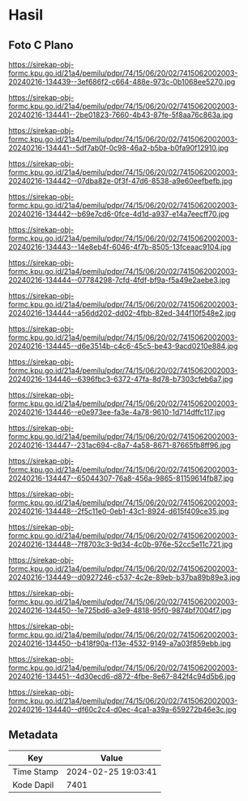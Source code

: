 # Hasil

## Foto C Plano

https://sirekap-obj-formc.kpu.go.id/21a4/pemilu/pdpr/74/15/06/20/02/7415062002003-20240216-134439--3ef686f2-c664-488e-973c-0b1068ee5270.jpg

https://sirekap-obj-formc.kpu.go.id/21a4/pemilu/pdpr/74/15/06/20/02/7415062002003-20240216-134441--2be01823-7660-4b43-87fe-5f8aa76c863a.jpg

https://sirekap-obj-formc.kpu.go.id/21a4/pemilu/pdpr/74/15/06/20/02/7415062002003-20240216-134441--5df7ab0f-0c98-46a2-b5ba-b0fa90f12910.jpg

https://sirekap-obj-formc.kpu.go.id/21a4/pemilu/pdpr/74/15/06/20/02/7415062002003-20240216-134442--07dba82e-0f3f-47d6-8538-a9e60eefbefb.jpg

https://sirekap-obj-formc.kpu.go.id/21a4/pemilu/pdpr/74/15/06/20/02/7415062002003-20240216-134442--b69e7cd6-0fce-4d1d-a937-e14a7eecff70.jpg

https://sirekap-obj-formc.kpu.go.id/21a4/pemilu/pdpr/74/15/06/20/02/7415062002003-20240216-134443--14e8eb4f-6046-4f7b-8505-13fceaac9104.jpg

https://sirekap-obj-formc.kpu.go.id/21a4/pemilu/pdpr/74/15/06/20/02/7415062002003-20240216-134444--07784298-7cfd-4fdf-bf9a-f5a49e2aebe3.jpg

https://sirekap-obj-formc.kpu.go.id/21a4/pemilu/pdpr/74/15/06/20/02/7415062002003-20240216-134444--a56dd202-dd02-4fbb-82ed-344f10f548e2.jpg

https://sirekap-obj-formc.kpu.go.id/21a4/pemilu/pdpr/74/15/06/20/02/7415062002003-20240216-134445--d6e3514b-c4c6-45c5-be43-9acd0210e884.jpg

https://sirekap-obj-formc.kpu.go.id/21a4/pemilu/pdpr/74/15/06/20/02/7415062002003-20240216-134446--6396fbc3-6372-47fa-8d78-b7303cfeb6a7.jpg

https://sirekap-obj-formc.kpu.go.id/21a4/pemilu/pdpr/74/15/06/20/02/7415062002003-20240216-134446--e0e973ee-fa3e-4a78-9610-1d714dffc117.jpg

https://sirekap-obj-formc.kpu.go.id/21a4/pemilu/pdpr/74/15/06/20/02/7415062002003-20240216-134447--231ac694-c8a7-4a58-8671-87665fb8ff96.jpg

https://sirekap-obj-formc.kpu.go.id/21a4/pemilu/pdpr/74/15/06/20/02/7415062002003-20240216-134447--65044307-76a8-456a-9865-81159614fb87.jpg

https://sirekap-obj-formc.kpu.go.id/21a4/pemilu/pdpr/74/15/06/20/02/7415062002003-20240216-134448--2f5c11e0-0eb1-43c1-8924-d615f409ce35.jpg

https://sirekap-obj-formc.kpu.go.id/21a4/pemilu/pdpr/74/15/06/20/02/7415062002003-20240216-134448--7f8703c3-9d34-4c0b-976e-52cc5e11c721.jpg

https://sirekap-obj-formc.kpu.go.id/21a4/pemilu/pdpr/74/15/06/20/02/7415062002003-20240216-134449--d0927246-c537-4c2e-89eb-b37ba89b89e3.jpg

https://sirekap-obj-formc.kpu.go.id/21a4/pemilu/pdpr/74/15/06/20/02/7415062002003-20240216-134450--1e725bd6-a3e9-4818-95f0-9874bf7004f7.jpg

https://sirekap-obj-formc.kpu.go.id/21a4/pemilu/pdpr/74/15/06/20/02/7415062002003-20240216-134450--b418f90a-f13e-4532-9149-a7a03f859ebb.jpg

https://sirekap-obj-formc.kpu.go.id/21a4/pemilu/pdpr/74/15/06/20/02/7415062002003-20240216-134451--4d30ecd6-d872-4fbe-8e67-842f4c94d5b6.jpg

https://sirekap-obj-formc.kpu.go.id/21a4/pemilu/pdpr/74/15/06/20/02/7415062002003-20240216-134440--df60c2c4-d0ec-4ca1-a39a-659272b46e3c.jpg


## Metadata

| Key        | Value               |
| ---------- | ------------------- |
| Time Stamp | 2024-02-25 19:03:41 |
| Kode Dapil | 7401                |



